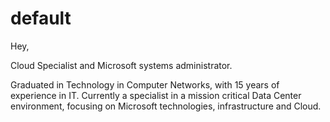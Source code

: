 # default

Hey,

Cloud Specialist and Microsoft systems administrator.

Graduated in Technology in Computer Networks, with 15 years of experience in IT. Currently a specialist in a mission critical Data Center environment, 
focusing on Microsoft technologies, infrastructure and Cloud.
